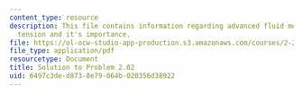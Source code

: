 ```yaml
---
content_type: resource
description: This file contains information regarding advanced fluid mechanics, surface
  tension and it's importance.
file: https://ol-ocw-studio-app-production.s3.amazonaws.com/courses/2-25-advanced-fluid-mechanics-fall-2013/6497c3ded8738e79064b020356d38922_MIT2_25F13_Solution2.02.pdf
file_type: application/pdf
resourcetype: Document
title: Solution to Problem 2.02
uid: 6497c3de-d873-8e79-064b-020356d38922
---
```

